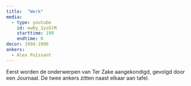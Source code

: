 ```yaml
---
title:  "Werk"
media:
  - type: youtube
    id: ewOy_1ysGlM
    starttime: 199
    endtime: 0
decor: 1994-1996
ankers:
  - Alex Puissant
---
```


Eerst worden de onderwerpen van Ter Zake aangekondigd, gevolgd door een Journaal. De twee ankers zitten naast elkaar aan tafel.

